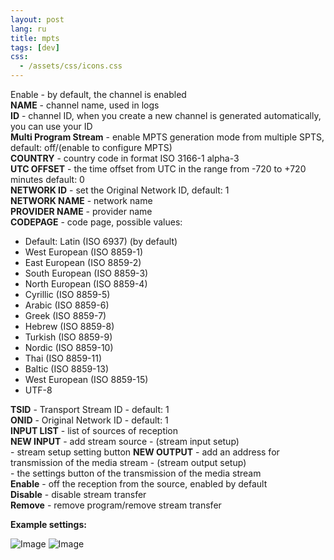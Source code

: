 ```yaml
---
layout: post
lang: ru
title: mpts
tags: [dev]
css:
  - /assets/css/icons.css
---
```


<!-- more -->

 <span class="icon icon-move"></span>Enable - by default, the channel is enabled  
**NAME** - channel name, used in logs  
**ID** - channel ID, when you create a new channel is generated automatically, you can use your ID  
**Multi Program Stream** - enable MPTS generation mode from multiple SPTS, default: off/(enable to configure MPTS)  
**COUNTRY** - country code in format ISO 3166-1 alpha-3  
**UTC OFFSET** - the time offset from UTC in the range from -720 to +720 minutes default: 0  
**NETWORK ID** - set the Original Network ID, default: 1  
**NETWORK NAME** - network name  
**PROVIDER NAME** - provider name  
**CODEPAGE** - code page, possible values:  
- Default: Latin (ISO 6937) (by default)  
- West European (ISO 8859-1)  
- East European (ISO 8859-2)  
- South European (ISO 8859-3)  
- North European (ISO 8859-4)  
- Cyrillic (ISO 8859-5)  
- Arabic (ISO 8859-6)  
- Greek (ISO 8859-7)  
- Hebrew (ISO 8859-8)  
- Turkish (ISO 8859-9)  
- Nordic (ISO 8859-10)  
- Thai (ISO 8859-11)  
- Baltic (ISO 8859-13)  
- West European (ISO 8859-15)  
- UTF-8  

**TSID** - Transport Stream ID - default: 1  
**ONID** - Original Network ID - default: 1  
**INPUT LIST** - list of sources of reception  
**NEW INPUT** - add stream source - (stream input setup)  
 <span class="icon icon-settings"></span> - stream setup setting button
**NEW OUTPUT** - add an address for transmission of the media stream - (stream output setup)  
 <span class="icon icon-settings"></span> - the settings button of the transmission of the media stream  
**Enable** - off the reception from the source, enabled by default  
**Disable** - disable stream transfer  
**Remove** - remove program/remove stream transfer 

**Example settings:**

![Image](https://cesbo.com/wiki/_media/embed/ru/mpts1.png?w=900&tok=360918)
![Image](https://cesbo.com/wiki/_media/embed/ru/mpts2.png?w=900&tok=5ab91e)
